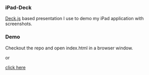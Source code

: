 ### iPad-Deck

[Deck.js](https://github.com/imakewebthings/deck.js) based presentation I use to demo my iPad application with screenshots.

### Demo

Checkout the repo and open index.html in a browser window. 

or

[click here](http://palaniraja.github.io/ipad-deck/)


